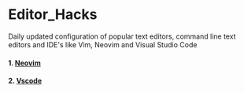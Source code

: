 # Editor_Hacks
Daily updated configuration of popular text editors, command line text editors and IDE's like Vim, Neovim and Visual Studio Code

#### 1. [Neovim](https://github.com/akashdiphazra/Editor_Hacks/tree/main/Neovim)
#### 2. [Vscode](https://github.com/akashdiphazra/Editor_Hacks/tree/main/Vscode)
